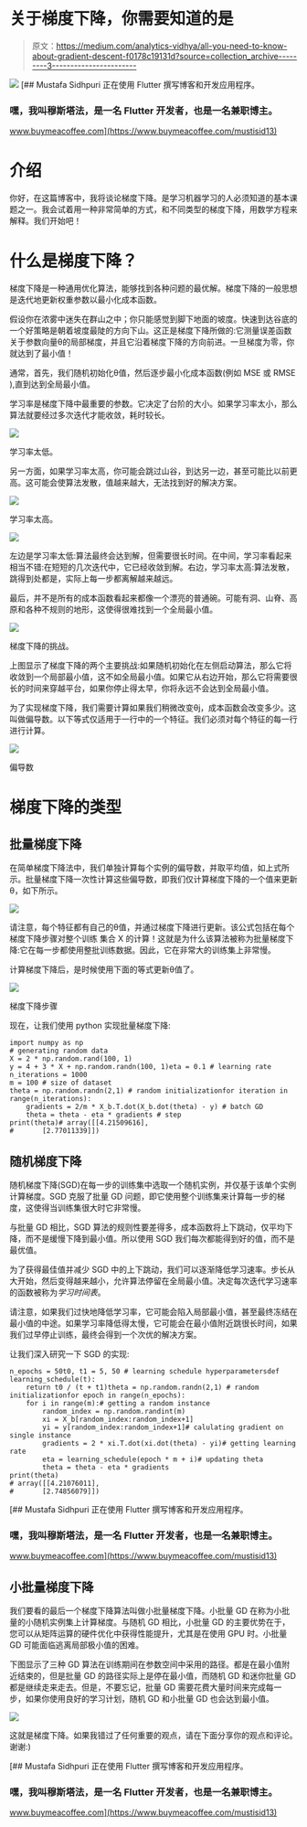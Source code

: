 # 关于梯度下降，你需要知道的是

> 原文：<https://medium.com/analytics-vidhya/all-you-need-to-know-about-gradient-descent-f0178c19131d?source=collection_archive---------3----------------------->

![](img/31a083c3e61a77fe671dedb0388cbfa7.png)[](https://www.buymeacoffee.com/mustisid13) [## Mustafa Sidhpuri 正在使用 Flutter 撰写博客和开发应用程序。

### 嘿，我叫穆斯塔法，是一名 Flutter 开发者，也是一名兼职博主。

www.buymeacoffee.com](https://www.buymeacoffee.com/mustisid13) 

# 介绍

你好，在这篇博客中，我将谈论梯度下降。是学习机器学习的人必须知道的基本课题之一。我会试着用一种非常简单的方式，和不同类型的梯度下降，用数学方程来解释。我们开始吧！

# 什么是梯度下降？

梯度下降是一种通用优化算法，能够找到各种问题的最优解。梯度下降的一般思想是迭代地更新权重参数以最小化成本函数。

假设你在浓雾中迷失在群山之中；你只能感觉到脚下地面的坡度。快速到达谷底的一个好策略是朝着坡度最陡的方向下山。这正是梯度下降所做的:它测量误差函数关于参数向量θ的局部梯度，并且它沿着梯度下降的方向前进。一旦梯度为零，你就达到了最小值！

通常，首先，我们随机初始化θ值，然后逐步最小化成本函数(例如 MSE 或 RMSE ),直到达到全局最小值。

学习率是梯度下降中最重要的参数。它决定了台阶的大小。如果学习率太小，那么算法就要经过多次迭代才能收敛，耗时较长。

![](img/d343f4c1f57faac339eb44bdb31e679f.png)

学习率太低。

另一方面，如果学习率太高，你可能会跳过山谷，到达另一边，甚至可能比以前更高。这可能会使算法发散，值越来越大，无法找到好的解决方案。

![](img/a58ec92e51e49401c93ea2ea6e61073d.png)

学习率太高。

![](img/d2aad82e8079c59456a04b2508fa138d.png)

左边是学习率太低:算法最终会达到解，但需要很长时间。在中间，学习率看起来相当不错:在短短的几次迭代中，它已经收敛到解。右边，学习率太高:算法发散，跳得到处都是，实际上每一步都离解越来越远。

最后，并不是所有的成本函数看起来都像一个漂亮的普通碗。可能有洞、山脊、高原和各种不规则的地形，这使得很难找到一个全局最小值。

![](img/0f1fe8e352316cd6b8851b2a7fbd935c.png)

梯度下降的挑战。

上图显示了梯度下降的两个主要挑战:如果随机初始化在左侧启动算法，那么它将收敛到一个局部最小值，这不如全局最小值。如果它从右边开始，那么它将需要很长的时间来穿越平台，如果你停止得太早，你将永远不会达到全局最小值。

为了实现梯度下降，我们需要计算如果我们稍微改变θj，成本函数会改变多少。这叫做偏导数。以下等式仅适用于一行中的一个特征。我们必须对每个特征的每一行进行计算。

![](img/71e8cb9c984755211bc59618bd63c99c.png)

偏导数

# 梯度下降的类型

## 批量梯度下降

在简单梯度下降法中，我们单独计算每个实例的偏导数，并取平均值，如上式所示。批量梯度下降一次性计算这些偏导数，即我们仅计算梯度下降的一个值来更新θ，如下所示。

![](img/a29f7e9d7e0fce659927c46a6ea2c2b0.png)

请注意，每个特征都有自己的θ值，并通过梯度下降进行更新。该公式包括在每个梯度下降步骤对整个训练
集合 X 的计算！这就是为什么该算法被称为批量梯度下降:它在每一步都使用整批训练数据。因此，它在非常大的训练集上非常慢。

计算梯度下降后，是时候使用下面的等式更新θ值了。

![](img/5a6aaa3bfe84fdc23429c3c8abf3c6fe.png)

梯度下降步骤

现在，让我们使用 python 实现批量梯度下降:

```
import numpy as np
# generating random data
X = 2 * np.random.rand(100, 1)
y = 4 + 3 * X + np.random.randn(100, 1)eta = 0.1 # learning rate
n_iterations = 1000
m = 100 # size of dataset
theta = np.random.randn(2,1) # random initializationfor iteration in range(n_iterations):
    gradients = 2/m * X_b.T.dot(X_b.dot(theta) - y) # batch GD
    theta = theta - eta * gradients # step
print(theta)# array([[4.21509616],
#       [2.77011339]])
```

## 随机梯度下降

随机梯度下降(SGD)在每一步的训练集中选取一个随机实例，并仅基于该单个实例计算梯度。SGD 克服了批量 GD 问题，即它使用整个训练集来计算每一步的梯度，这使得当训练集很大时它非常慢。

与批量 GD 相比，SGD 算法的规则性要差得多，成本函数将上下跳动，仅平均下降，而不是缓慢下降到最小值。所以使用 SGD 我们每次都能得到好的值，而不是最优值。

为了获得最佳值并减少 SGD 中的上下跳动，我们可以逐渐降低学习速率。步长从大开始，然后变得越来越小，允许算法停留在全局最小值。决定每次迭代学习速率的函数被称为*学习时间表*。

请注意，如果我们过快地降低学习率，它可能会陷入局部最小值，甚至最终冻结在最小值的中途。如果学习率降低得太慢，它可能会在最小值附近跳很长时间，如果我们过早停止训练，最终会得到一个次优的解决方案。

让我们深入研究一下 SGD 的实现:

```
n_epochs = 50t0, t1 = 5, 50 # learning schedule hyperparametersdef learning_schedule(t):
    return t0 / (t + t1)theta = np.random.randn(2,1) # random initializationfor epoch in range(n_epochs):
    for i in range(m):# getting a random instance       
        random_index = np.random.randint(m)
        xi = X_b[random_index:random_index+1]
        yi = y[random_index:random_index+1]# calulating gradient on single instance        
        gradients = 2 * xi.T.dot(xi.dot(theta) - yi)# getting learning rate         
        eta = learning_schedule(epoch * m + i)# updating theta        
        theta = theta - eta * gradients
print(theta)
# array([[4.21076011],
#       [2.74856079]])
```

[](https://www.buymeacoffee.com/mustisid13) [## Mustafa Sidhpuri 正在使用 Flutter 撰写博客和开发应用程序。

### 嘿，我叫穆斯塔法，是一名 Flutter 开发者，也是一名兼职博主。

www.buymeacoffee.com](https://www.buymeacoffee.com/mustisid13) 

## 小批量梯度下降

我们要看的最后一个梯度下降算法叫做小批量梯度下降。小批量 GD 在称为小批量的小随机实例集上计算梯度。与随机 GD 相比，小批量 GD 的主要优势在于，您可以从矩阵运算的硬件优化中获得性能提升，尤其是在使用 GPU 时。小批量 GD 可能面临逃离局部极小值的困难。

下图显示了三种 GD 算法在训练期间在参数空间中采用的路径。都是在最小值附近结束的，但是批量 GD 的路径实际上是停在最小值，而随机 GD 和迷你批量 GD 都是继续走来走去。但是，不要忘记，批量 GD 需要花费大量时间来完成每一步，如果你使用良好的学习计划，随机 GD 和小批量 GD 也会达到最小值。

![](img/da46df7f99952c3b5937aae0dc1a736d.png)

这就是梯度下降。如果我错过了任何重要的观点，请在下面分享你的观点和评论。谢谢:)

[](https://www.buymeacoffee.com/mustisid13) [## Mustafa Sidhpuri 正在使用 Flutter 撰写博客和开发应用程序。

### 嘿，我叫穆斯塔法，是一名 Flutter 开发者，也是一名兼职博主。

www.buymeacoffee.com](https://www.buymeacoffee.com/mustisid13)